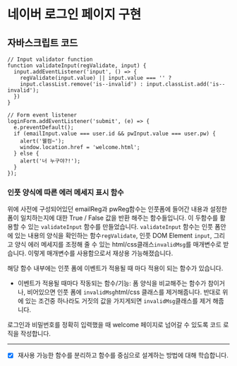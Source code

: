 # 네이버 로그인 페이지 구현

## 자바스크립트 코드
```
// Input validator function
function validateInput(regValidate, input) {
  input.addEventListener('input', () => {
    regValidate(input.value) || input.value === '' ? 
    input.classList.remove('is--invalid') : input.classList.add('is--invalid');
  })
}

// Form event listener 
loginForm.addEventListener('submit', (e) => {
  e.preventDefault();   
  if (emailInput.value === user.id && pwInput.value === user.pw) {
    alert('웰컴~');
    window.location.href = 'welcome.html';
  } else {
    alert('너 누구야?!');
  }
});
```
### 인풋 양식에 따른 에러 메세지 표시 함수
위에 사전에 구성되어있던 emailReg과 pwReg함수는 인풋폼에 들어간 내용과 설정한 폼이
일치하는지에 대한 True / False 값을 반환 해주는 함수들입니다. 이 두함수를 활용할 수 있는 `validateInput` 함수를 만들었습니다. `validateInput` 함수는
인풋 폼안 에 있는 내용의 양식을 확인하는 함수`regValidate`, 인풋 DOM Element `input`, 그리고 양식 에러 메세지를 조정해 줄 수 있는 html/css클래스`invalidMsg`를 매개변수로 받습니다.
이렇게 매개변수를 사용함으로서 재상용 가능해졌습니다.

해당 함수 내부에는 인풋 폼에 이벤트가 적용될 때 마다 적용이 되는 함수가 있습니다.
- 이벤트가 적용될 때마다 작동되는 함수/기능: 
폼 양식을 비교해주는 함수가 참이거나, 비어있으면 인풋 폼에 `invalidMsg`html/css 클래스를 제거해줍니다. 반대로
위에 있는 조건중 하나라도 거짓의 값을 가지게되면 `invalidMsg`클래스를 제거 해줍니다.




로그인과 비밀번호를 정확히 입력했을 때 welcome 페이지로 넘어갈 수 있도록 코드 로직을 작성합니다.


---
- [x] 재사용 가능한 함수를 분리하고 함수를 중심으로 설계하는 방법에 대해 학습합니다.








